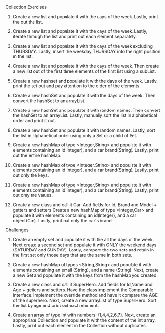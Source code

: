 Collection Exercises
1. Create a new list and populate it with the days of the week. 
   Lastly, print the out the list.
   
2. Create a new list and populate it with the days of the week. 
   Lastly, iterate through the list and print out each element separately.
   
3. Create a new list and populate it with the days of the week excluding THURSDAY. 
   Lastly, insert the weekday THURSDAY into the right position in the list.
   
4. Create a new list and populate it with the days of the week. 
   Then create a new list out of the first three elements of the first list using a subList.
   
5. Create a new hashset and populate it with the days of the week. 
   Lastly, print the set out and pay attention to the order of the elements.
   
6. Create a new hashSet and populate it with the days of the week. 
   Then convert the hashSet to an arrayList.
   
7. Create a new hashSet and populate it with random names. 
   Then convert the hashSet to an arrayList. Lastly, manually sort the list in alphabetical order and print it out.
   
8. Create a new hashSet and populate it with random names. 
   Lastly, sort the list in alphabetical order using only a Set or a child of Set.
   
9. Create a new hashMap of type <Integer,String> and populate it with elements containing 
   an id(Integer), and a car brand(String). Lastly, print out the entire hashMap.
   
10. Create a new hashMap of type <Integer,String> and populate it with elements containing 
    an id(Integer), and a car brand(String). Lastly, print out only the keys.
    
11. Create a new hashMap of type <Integer,String> and populate it with elements containing 
    an id(Integer), and a car brand(String). Lastly, print out only the values.
    
12. Create a new class and call it Car. Add fields for Id, Brand and Model + getters and setters 
    Create a new hashMap of type <Integer,Car> and populate it with elements containing an id(Integer), and a car object(Car). Lastly, print out only the car's brand.

Challenges
1. Create an empty set and populate it with the all the days of the week. 
   Next create a second set and populate it with ONLY the weekend days (SATURDAY and SUNDAY). 
   Lastly, compare the two sets and retain in the first set only those days that are the same 
   in both sets.
   
2. Create a new hashMap of types <String,String> and populate it with elements containing 
   an email (String), and a name (String). Next, create a new Set and populate it with the 
   keys from the hashMap you created.
   
3. Create a new class and call it SuperHero. Add fields for Id,Name and Age + getters and setters. 
   Have the class implement the Comparable interface. Implement the override method and have 
   it compare the AGE of the superhero. Next, create a new arrayList of type SuperHero. 
   Sort the list by age and print out each element.
   
4. Create an array of type int with numbers: {1,4,4,2,6,7}. Next, create an appropriate 
   Collection and populate it with the content of the int array. Lastly, print out each 
   element in the Collection without duplicates.
